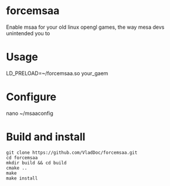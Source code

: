 # forcemsaa
Enable msaa for your old linux opengl games, the way mesa devs unintended you to

# Usage
LD_PRELOAD=~/forcemsaa.so your_gaem

# Configure
nano ~/msaaconfig

# Build and install
```
git clone https://github.com/VladDoc/forcemsaa.git
cd forcemsaa
mkdir build && cd build
cmake ..
make
make install
```
